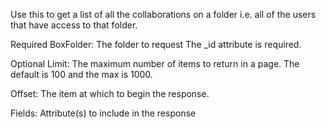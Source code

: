 Use this to get a list of all the collaborations on a folder i.e. all of the users that have access to that folder.

Required
BoxFolder: The folder to request
The _id attribute is required.

Optional
Limit: The maximum number of items to return in a page. The default is 100 and the max is 1000.

Offset: The item at which to begin the response.

Fields: Attribute(s) to include in the response

